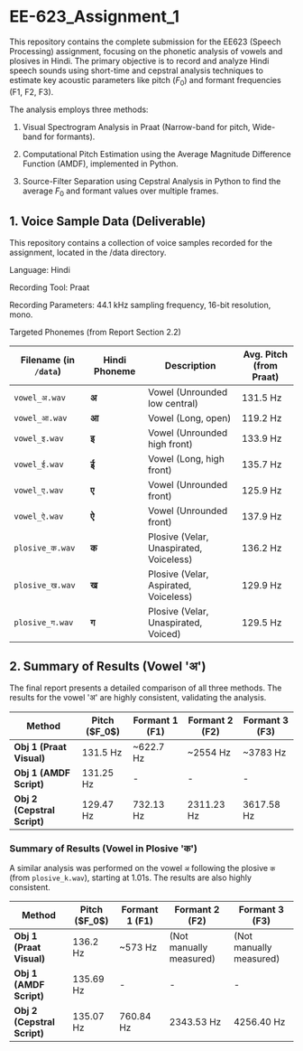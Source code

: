 # EE-623_Assignment_1

This repository contains the complete submission for the EE623 (Speech Processing) assignment, focusing on the phonetic analysis of vowels and plosives in Hindi. The primary objective is to record and analyze Hindi speech sounds using short-time and cepstral analysis techniques to estimate key acoustic parameters like pitch ($F_0$) and formant frequencies (F1, F2, F3).

The analysis employs three methods:

1. Visual Spectrogram Analysis in Praat (Narrow-band for pitch, Wide-band for formants).

2. Computational Pitch Estimation using the Average Magnitude Difference Function (AMDF), implemented in Python.

3. Source-Filter Separation using Cepstral Analysis in Python to find the average $F_0$ and formant values over multiple frames.

## 1. Voice Sample Data (Deliverable)

This repository contains a collection of voice samples recorded for the assignment, located in the /data directory.

Language: Hindi

Recording Tool: Praat

Recording Parameters: 44.1 kHz sampling frequency, 16-bit resolution, mono.

Targeted Phonemes (from Report Section 2.2)

<table>
<thead>
<tr>
<th>Filename (in <code>/data</code>)</th>
<th>Hindi Phoneme</th>
<th>Description</th>
<th>Avg. Pitch (from Praat)</th>
</tr>
</thead>
<tbody>
<tr>
<td><code>vowel_अ.wav</code></td>
<td><strong>अ</strong></td>
<td>Vowel (Unrounded low central)</td>
<td>131.5 Hz</td>
</tr>
<tr>
<td><code>vowel_आ.wav</code></td>
<td><strong>आ</strong></td>
<td>Vowel (Long, open)</td>
<td>119.2 Hz</td>
</tr>
<tr>
<td><code>vowel_इ.wav</code></td>
<td><strong>इ</strong></td>
<td>Vowel (Unrounded high front)</td>
<td>133.9 Hz</td>
</tr>
<tr>
<td><code>vowel_ई.wav</code></td>
<td><strong>ई</strong></td>
<td>Vowel (Long, high front)</td>
<td>135.7 Hz</td>
</tr>
<tr>
<td><code>vowel_ए.wav</code></td>
<td><strong>ए</strong></td>
<td>Vowel (Unrounded front)</td>
<td>125.9 Hz</td>
</tr>
<tr>
<td><code>vowel_ऐ.wav</code></td>
<td><strong>ऐ</strong></td>
<td>Vowel (Unrounded front)</td>
<td>137.9 Hz</td>
</tr>
<tr>
<td><code>plosive_क.wav</code></td>
<td><strong>क</strong></td>
<td>Plosive (Velar, Unaspirated, Voiceless)</td>
<td>136.2 Hz</td>
</tr>
<tr>
<td><code>plosive_ख.wav</code></td>
<td><strong>ख</strong></td>
<td>Plosive (Velar, Aspirated, Voiceless)</td>
<td>129.9 Hz</td>
</tr>
<tr>
<td><code>plosive_ग.wav</code></td>
<td><strong>ग</strong></td>
<td>Plosive (Velar, Unaspirated, Voiced)</td>
<td>129.5 Hz</td>
</tr>
</tbody>
</table>

## 2. Summary of Results (Vowel 'अ')

The final report presents a detailed comparison of all three methods. The results for the vowel 'अ' are highly consistent, validating the analysis.

<table>
<thead>
<tr>
<th>Method</th>
<th>Pitch ($F_0$)</th>
<th>Formant 1 (F1)</th>
<th>Formant 2 (F2)</th>
<th>Formant 3 (F3)</th>
</tr>
</thead>
<tbody>
<tr>
<td><strong>Obj 1 (Praat Visual)</strong></td>
<td>131.5 Hz</td>
<td>~622.7 Hz</td>
<td>~2554 Hz</td>
<td>~3783 Hz</td>
</tr>
<tr>
<td><strong>Obj 1 (AMDF Script)</strong></td>
<td>131.25 Hz</td>
<td>-</td>
<td>-</td>
<td>-</td>
</tr>
<tr>
<td><strong>Obj 2 (Cepstral Script)</strong></td>
<td>129.47 Hz</td>
<td>732.13 Hz</td>
<td>2311.23 Hz</td>
<td>3617.58 Hz</td>
</tr>
</tbody>
</table>

### Summary of Results (Vowel in Plosive 'क')

A similar analysis was performed on the vowel `अ` following the plosive `क` (from `plosive_k.wav`), starting at 1.01s. The results are also highly consistent.

<table>
  <thead>
    <tr>
      <th>Method</th>
      <th>Pitch ($F_0$)</th>
      <th>Formant 1 (F1)</th>
      <th>Formant 2 (F2)</th>
      <th>Formant 3 (F3)</th>
    </tr>
  </thead>
  <tbody>
    <tr>
      <td><strong>Obj 1 (Praat Visual)</strong></td>
      <td>136.2 Hz</td>
      <td>~573 Hz</td>
      <td>(Not manually measured)</td>
      <td>(Not manually measured)</td>
    </tr>
    <tr>
      <td><strong>Obj 1 (AMDF Script)</strong></td>
      <td>135.69 Hz</td>
      <td>-</td>
      <td>-</td>
      <td>-</td>
    </tr>
    <tr>
      <td><strong>Obj 2 (Cepstral Script)</strong></td>
      <td>135.07 Hz</td>
      <td>760.84 Hz</td>
      <td>2343.53 Hz</td>
      <td>4256.40 Hz</td>
    </tr>
  </tbody>
</table>

